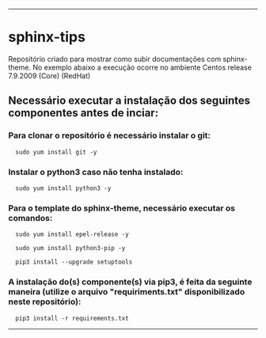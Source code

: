 
------------------------------------------------------------------------------------


# sphinx-tips

Repositório criado para mostrar como subir documentações com sphinx-theme.
No exemplo abaixo a execução ocorre no ambiente Centos release 7.9.2009 (Core) (RedHat)


## Necessário executar a instalação dos seguintes componentes antes de inciar:

### Para clonar o repositório é necessário instalar o git:
 ``` 
   sudo yum install git -y
 ```


### Instalar o python3 caso não tenha instalado:
 ``` 
   sudo yum install python3 -y
 ``` 

### Para o template do sphinx-theme, necessário executar os comandos:
 ``` 
   sudo yum install epel-release -y
 ``` 
 
 ```
   sudo yum install python3-pip -y 
 ```
  
 ```
   pip3 install --upgrade setuptools
 ```
 
 
### A instalação do(s) componente(s) via pip3, é feita da seguinte maneira (utilize o arquivo "requiriments.txt" disponibilizado neste repositório):
 
 
 ```
   pip3 install -r requirements.txt
 ``` 
   
   
   
----------------------------------------------------------------------------------
